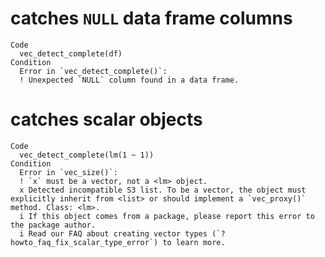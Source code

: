 # catches `NULL` data frame columns

    Code
      vec_detect_complete(df)
    Condition
      Error in `vec_detect_complete()`:
      ! Unexpected `NULL` column found in a data frame.

# catches scalar objects

    Code
      vec_detect_complete(lm(1 ~ 1))
    Condition
      Error in `vec_size()`:
      ! `x` must be a vector, not a <lm> object.
      x Detected incompatible S3 list. To be a vector, the object must explicitly inherit from <list> or should implement a `vec_proxy()` method. Class: <lm>.
      i If this object comes from a package, please report this error to the package author.
      i Read our FAQ about creating vector types (`?howto_faq_fix_scalar_type_error`) to learn more.

